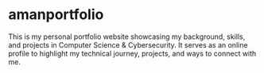 # amanportfolio
This is my personal portfolio website showcasing my background, skills, and projects in Computer Science &amp; Cybersecurity. It serves as an online profile to highlight my technical journey, projects, and ways to connect with me.
